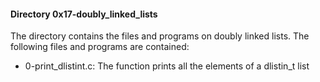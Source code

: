 #### Directory 0x17-doubly_linked_lists
The directory contains the files and programs on doubly linked lists. The following files and programs are contained:
* 0-print_dlistint.c: The function prints all the elements of  a dlistin_t list


